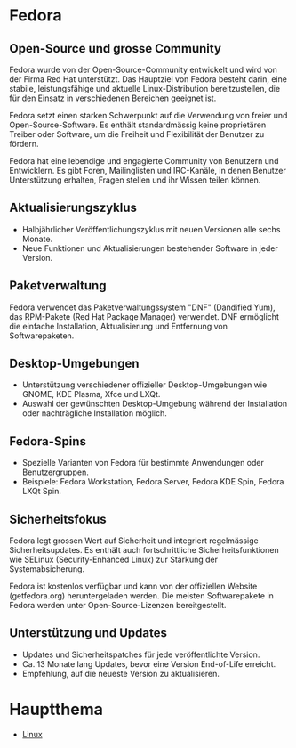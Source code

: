 # Fedora


## Open-Source und grosse Community

Fedora wurde von der Open-Source-Community entwickelt und wird von der Firma Red Hat unterstützt. Das Hauptziel von Fedora besteht darin, eine stabile, leistungsfähige und aktuelle Linux-Distribution bereitzustellen, die für den Einsatz in verschiedenen Bereichen geeignet ist.

Fedora setzt einen starken Schwerpunkt auf die Verwendung von freier und Open-Source-Software. Es enthält standardmässig keine proprietären Treiber oder Software, um die Freiheit und Flexibilität der Benutzer zu fördern.

Fedora hat eine lebendige und engagierte Community von Benutzern und Entwicklern. Es gibt Foren, Mailinglisten und IRC-Kanäle, in denen Benutzer Unterstützung erhalten, Fragen stellen und ihr Wissen teilen können.

## Aktualisierungszyklus

* Halbjährlicher Veröffentlichungszyklus mit neuen Versionen alle sechs Monate.
* Neue Funktionen und Aktualisierungen bestehender Software in jeder Version.

## Paketverwaltung

Fedora verwendet das Paketverwaltungssystem "DNF" (Dandified Yum), das RPM-Pakete (Red Hat Package Manager) verwendet. DNF ermöglicht die einfache Installation, Aktualisierung und Entfernung von Softwarepaketen.

## Desktop-Umgebungen

* Unterstützung verschiedener offizieller Desktop-Umgebungen wie GNOME, KDE Plasma, Xfce und LXQt.
* Auswahl der gewünschten Desktop-Umgebung während der Installation oder nachträgliche Installation möglich.

## Fedora-Spins

* Spezielle Varianten von Fedora für bestimmte Anwendungen oder Benutzergruppen.
* Beispiele: Fedora Workstation, Fedora Server, Fedora KDE Spin, Fedora LXQt Spin.

## Sicherheitsfokus

Fedora legt grossen Wert auf Sicherheit und integriert regelmässige Sicherheitsupdates. Es enthält auch fortschrittliche Sicherheitsfunktionen wie SELinux (Security-Enhanced Linux) zur Stärkung der Systemabsicherung.

Fedora ist kostenlos verfügbar und kann von der offiziellen Website (getfedora.org) heruntergeladen werden. Die meisten Softwarepakete in Fedora werden unter Open-Source-Lizenzen bereitgestellt.

## Unterstützung und Updates

* Updates und Sicherheitspatches für jede veröffentlichte Version.
* Ca. 13 Monate lang Updates, bevor eine Version End-of-Life erreicht.
* Empfehlung, auf die neueste Version zu aktualisieren.

# Hauptthema
* [Linux]()